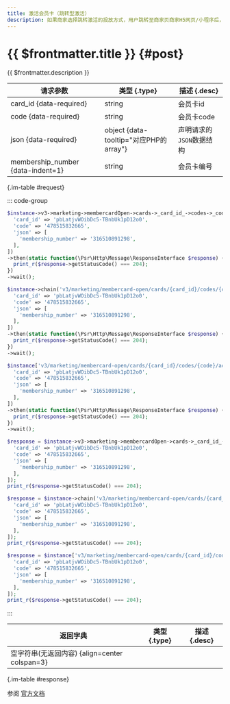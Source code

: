 ```yaml
---
title: 激活会员卡（跳转型激活）
description: 如果商家选择跳转激活的投放方式，用户跳转至商家页商家H5网页/小程序后，商家可调用激活会员卡接口激活会员。
---
```


# {{ $frontmatter.title }} {#post}

{{ $frontmatter.description }}

| 请求参数 | 类型 {.type} | 描述 {.desc}
| --- | --- | ---
| card_id {data-required} | string | 会员卡id
| code {data-required} | string | 会员卡code
| json {data-required} | object {data-tooltip="对应PHP的array"} | 声明请求的`JSON`数据结构
| membership_number {data-indent=1} | string | 会员卡编号

{.im-table #request}

::: code-group

```php [异步纯链式]
$instance->v3->marketing->membercardOpen->cards->_card_id_->codes->_code_->activate->postAsync([
  'card_id' => 'pbLatjvWOibDc5-TBnbUk1pD12o0',
  'code' => '478515832665',
  'json' => [
    'membership_number' => '316510891298',
  ],
])
->then(static function(\Psr\Http\Message\ResponseInterface $response) {
  print_r($response->getStatusCode() === 204);
})
->wait();
```

```php [异步声明式]
$instance->chain('v3/marketing/membercard-open/cards/{card_id}/codes/{code}/activate')->postAsync([
  'card_id' => 'pbLatjvWOibDc5-TBnbUk1pD12o0',
  'code' => '478515832665',
  'json' => [
    'membership_number' => '316510891298',
  ],
])
->then(static function(\Psr\Http\Message\ResponseInterface $response) {
  print_r($response->getStatusCode() === 204);
})
->wait();
```

```php [异步属性式]
$instance['v3/marketing/membercard-open/cards/{card_id}/codes/{code}/activate']->postAsync([
  'card_id' => 'pbLatjvWOibDc5-TBnbUk1pD12o0',
  'code' => '478515832665',
  'json' => [
    'membership_number' => '316510891298',
  ],
])
->then(static function(\Psr\Http\Message\ResponseInterface $response) {
  print_r($response->getStatusCode() === 204);
})
->wait();
```

```php [同步纯链式]
$response = $instance->v3->marketing->membercardOpen->cards->_card_id_->codes->_code_->activate->post([
  'card_id' => 'pbLatjvWOibDc5-TBnbUk1pD12o0',
  'code' => '478515832665',
  'json' => [
    'membership_number' => '316510891298',
  ],
]);
print_r($response->getStatusCode() === 204);
```

```php [同步声明式]
$response = $instance->chain('v3/marketing/membercard-open/cards/{card_id}/codes/{code}/activate')->post([
  'card_id' => 'pbLatjvWOibDc5-TBnbUk1pD12o0',
  'code' => '478515832665',
  'json' => [
    'membership_number' => '316510891298',
  ],
]);
print_r($response->getStatusCode() === 204);
```

```php [同步属性式]
$response = $instance['v3/marketing/membercard-open/cards/{card_id}/codes/{code}/activate']->post([
  'card_id' => 'pbLatjvWOibDc5-TBnbUk1pD12o0',
  'code' => '478515832665',
  'json' => [
    'membership_number' => '316510891298',
  ],
]);
print_r($response->getStatusCode() === 204);
```

:::

| 返回字典 | 类型 {.type} | 描述 {.desc}
| --- | --- | ---
| 空字符串(无返回内容) {align=center colspan=3}

{.im-table #response}

参阅 [官方文档](https://pay.weixin.qq.com/wiki/doc/apiv3/wxpay/marketing/membercard_open/chapter3_10.shtml)
